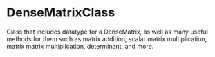 # DenseMatrixClass
Class that includes datatype for a DenseMatrix, as well as many useful methods for them such as matrix addition, scalar matrix multiplication, matrix matrix multiplication, determinant, and more.
